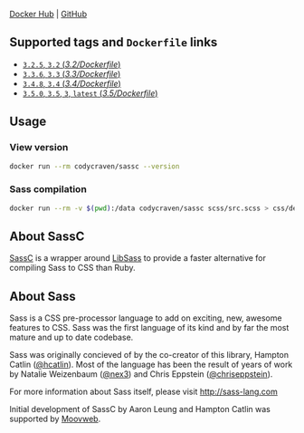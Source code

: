 [Docker Hub](https://hub.docker.com/r/codycraven/sassc/) | [GitHub](https://github.com/codycraven/docker-sassc)

## Supported tags and `Dockerfile` links

* [`3.2.5`, `3.2` (_3.2/Dockerfile_)](https://github.com/codycraven/docker-sassc/blob/master/3.2/Dockerfile)
* [`3.3.6`, `3.3` (_3.3/Dockerfile_)](https://github.com/codycraven/docker-sassc/blob/master/3.3/Dockerfile)
* [`3.4.8`, `3.4` (_3.4/Dockerfile_)](https://github.com/codycraven/docker-sassc/blob/master/3.4/Dockerfile)
* [`3.5.0`, `3.5`, `3`, `latest` (_3.5/Dockerfile_)](https://github.com/codycraven/docker-sassc/blob/master/3.5/Dockerfile)

## Usage

### View version

```bash
docker run --rm codycraven/sassc --version
```

### Sass compilation

```bash
docker run --rm -v $(pwd):/data codycraven/sassc scss/src.scss > css/dest.css
```

## About SassC

[SassC](https://github.com/sass/sassc) is a wrapper around [LibSass](http://github.com/sass/libsass) to provide a faster alternative for compiling Sass to CSS than Ruby.


## About Sass

Sass is a CSS pre-processor language to add on exciting, new, awesome features to CSS. Sass was the first language of its kind and by far the most mature and up to date codebase.

Sass was originally concieved of by the co-creator of this library, Hampton Catlin ([@hcatlin](https://github.com/hcatlin)). Most of the language has been the result of years of work by Natalie Weizenbaum ([@nex3](https://github.com/nex3)) and Chris Eppstein ([@chriseppstein](https://github.com/chriseppstein)).

For more information about Sass itself, please visit http://sass-lang.com

Initial development of SassC by Aaron Leung and Hampton Catlin was supported by [Moovweb](http://www.moovweb.com/).
